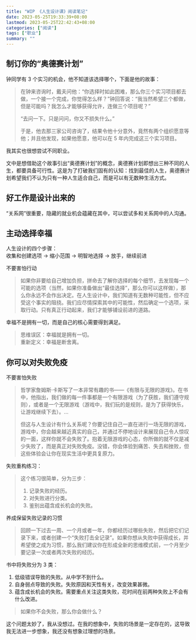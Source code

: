 ```yaml
---
title: "WIP 《人生设计课》阅读笔记"
date: 2023-05-25T19:33:39+08:00
lastmod: 2023-05-25T22:42:43+08:00
categories: ["阅读"]
tags: ["职业"]
summary: ""
---
```


## 制订你的“奥德赛计划”

钟同学有 3 个实习的机会，他不知道该选择哪个，下面是他的故事：

> 在钟来咨询时，戴夫问他：“你选择时如此困难，那么你三个实习项目都去做，一个接一个完成，你觉得怎么样？”钟回答说：“我当然希望三个都做，但是可能吗？我怎么才能够获得允许，连做三个项目呢？”
> 
> “去问一下。只是问问，你又不损失什么。”
> 
> 于是，他去那三家公司咨询了，结果令他十分意外，竟然有两个组织愿意等他；并且他发现，如果他愿意，他可以在 5 年内完成这三个实习项目。

我其实也很想尝试不同职业。

文中是想借助这个故事引出“奥德赛计划”的概念，奥德赛计划即想出三种不同的人生，都要具备可行性。这是为了打破我们固有的认知：找到最佳的人生，奥德赛计划希望我们不认为只有一种人生适合自己，而是可以有无数种生活方式。

## 好工作是设计出来的

“关系网”很重要，隐藏的就业机会蕴藏在其中，可以尝试多和关系网中的人沟通。

## 主动选择幸福

人生设计的四个步骤：  
收集和创建选项 -> 缩小范围 -> 明智地选择 -> 放手，继续前进

不要害怕行动

> 如果你非要给自己增加负担，拼命去了解你选择的每个细节，去发现每一个可能的选项（当然，如果你准备做出“最佳选择”，那么你可以这样做），那么你永远不会作出决定。在人生设计中，我们知道有无数种可能性，但不应受这个事实的阻挠。我们应尽情探索其中的可能性，然后确定一个选项，采取行动。只有真正行动起来，我们才能够铺设前进的道路。

幸福不是拥有一切，而是自己的核心需要得到满足。

> 思维误区：幸福就是拥有一切。  
> 重新定义：幸福是断舍离。

## 你可以对失败免疫

不要害怕失败

> 哲学家詹姆斯·卡斯写了一本非常有趣的书——《有限与无限的游戏》。在书中，他指出，我们做的每一件事都是一个有限游戏（为了获胜，我们遵守规则），或者是一个无限游戏（游戏中，我们玩的是规则，是为了获得快乐，让游戏继续下去）。...
> 
> 但这与人生设计有什么关系呢？你要记住自己一直在进行一场无限的游戏，游戏中，你会越来越近真实的自己，并通过不停地设计来展现自己令人惊叹的一面，这样你就不会失败了。抱着无限游戏的心态，你所做的就不仅是减少失败了，而是真正对失败免疫。没错，你会体验到痛苦、失去和挫败，但这些体验会让你在现实生活中更具复原力。

失败重构练习：

> 这个练习很简单，分为三步：
> 1. 记录失败的经历。
> 2. 对失败进行分类。
> 3. 鉴别出蕴含成长机会的失败。

养成保留失败记录的习惯

> 回顾一下过去一周、一个月或者一年，你都经历过哪些失败，然后把它们记录下来，或者创建一个“失败打击全记录”。如果你想从失败中获得成长，并希望使之成为习惯，那么我们建议你在形成全新的思维模式前，一个月至少要记录一次或者两次失败的经历。

书中将失败分为 3 类：
1. 低级错误导致的失败。从中学不到什么。
2. 自身弱点导致的失败。失败原因和天性有关，改变效果甚微。
3. 蕴含成长机会的失败。需要重点关注这类失败，花时间在前两种失败上不会有什么改进。

> 如果你不会失败，那么你会做什么？

这个问题太妙了，我从没想过。在我的想象中，失败的场景是一定存在的，这导致我无法进一步想象，我还没有想象过理想的场景。
